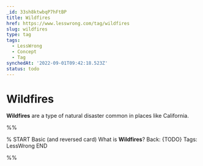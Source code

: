 ```yaml
---
_id: 33sh8ktwbqP7hFtBP
title: Wildfires
href: https://www.lesswrong.com/tag/wildfires
slug: wildfires
type: tag
tags:
  - LessWrong
  - Concept
  - Tag
synchedAt: '2022-09-01T09:42:18.523Z'
status: todo
---
```


# Wildfires

**Wildfires** are a type of natural disaster common in places like California.


%%

% START
Basic (and reversed card)
What is **Wildfires**?
Back: {TODO}
Tags: LessWrong
END
<!--ID: 1663156958804-->


%%
	
